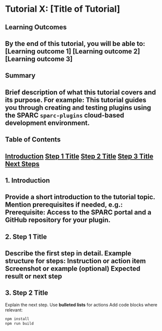 # Tutorial X: [Title of Tutorial]
## Learning Outcomes
By the end of this tutorial, you will be able to:
[Learning outcome 1]
[Learning outcome 2]
[Learning outcome 3]
---
## Summary
Brief description of what this tutorial covers and its purpose. 
For example: 
This tutorial guides you through creating and testing plugins using the SPARC `sparc-plugins` cloud-based development environment.
---
## Table of Contents
[Introduction](#1-introduction) 
[Step 1 Title](#2-step-1-title) 
[Step 2 Title](#3-step-2-title) 
[Step 3 Title](#4-step-3-title) 
[Next Steps](#5-next-steps)
---
## 1. Introduction
Provide a short introduction to the tutorial topic. 
Mention prerequisites if needed, e.g.: 
**Prerequisite:** Access to the SPARC portal and a GitHub repository for your plugin.
---
## 2. Step 1 Title
Describe the first step in detail. 
Example structure for steps: 
Instruction or action item 
Screenshot or example (optional) 
Expected result or next step
---
## 3. Step 2 Title
Explain the next step. 
Use **bulleted lists** for actions 
Add code blocks where relevant:
```bash
npm install
npm run build
